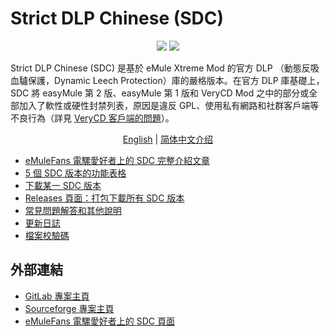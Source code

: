 ﻿﻿Strict DLP Chinese (SDC)
=====

<p align="center">
<a href="https://github.com/chengr28/specialdlp/blob/master/license"><img src="https://img.shields.io/github/license/chengr28/specialdlp"></a> <a href="https://github.com/chengr28/specialdlp/releases/latest"><img src="https://img.shields.io/github/v/release/chengr28/specialdlp"></a>
</p>

Strict DLP Chinese (SDC) 是基於 eMule Xtreme Mod 的官方 DLP （動態反吸血驢保護，Dynamic Leech Protection）庫的嚴格版本。在官方 DLP 庫基礎上，SDC 將 easyMule 第 2 版、easyMule 第 1 版和 VeryCD Mod 之中的部分或全部加入了軟性或硬性封禁列表，原因是違反 GPL、使用私有網路和社群客戶端等不良行為（詳見 [VeryCD 客戶端的問題](https://emulefans.com/strict-dlp-chinese-v44005-8/?variant=zh-tw#toc-verycd)）。

<p align="center">
<a href="readme.md">English</a> | <a href="readme.zh-hans.md">简体中文介绍</a>
</p>

* [eMuleFans 電騾愛好者上的 SDC 完整介紹文章](https://emulefans.com/strict-dlp-chinese-v44005-8/?variant=zh-tw)
* [5 個 SDC 版本的功能表格](https://github.com/chengr28/specialdlp/blob/master/specialdlp/documents/readme.zh-hant.md)
* [下載某一 SDC 版本](https://github.com/chengr28/specialdlp/tree/binary)
* [Releases 頁面：打包下載所有 SDC 版本](https://github.com/chengr28/specialdlp/releases)
* [常見問題解答和其他說明](https://github.com/chengr28/specialdlp/blob/master/specialdlp/documents/readme.zh-hant.txt)
* [更新日誌](https://github.com/chengr28/specialdlp/blob/master/specialdlp/documents/changelog.zh-hant.txt)
* [檔案校驗碼](https://github.com/chengr28/specialdlp/blob/master/specialdlp/documents/checksum.md)

## 外部連結

* [GitLab 專案主頁](https://gitlab.com/chengr28/specialdlp)
* [Sourceforge 專案主頁](https://sourceforge.net/projects/specialdlp)
* [eMuleFans 電騾愛好者上的 SDC 頁面](https://emulefans.com/news/plugin/dlp/sdc/?variant=zh-tw)
